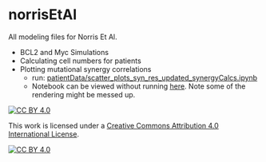 # norrisEtAl
All modeling files for Norris Et Al.

- BCL2 and Myc Simulations
- Calculating cell numbers for patients
- Plotting mutational synergy correlations
  - run: [patientData/scatter_plots_syn_res_updated_synergyCalcs.ipynb](patientData/scatter_plots_syn_res_updated_synergyCalcs.ipynb)
  - Notebook can be viewed without running [here](https://nbviewer.org/github/SiFTW/norrisEtAl/blob/main/patientData/scatter_plots_syn_res_updated_synergyCalcs.ipynb). Note some of the rendering might be messed up.




[![CC BY 4.0][cc-by-shield]][cc-by]

This work is licensed under a
[Creative Commons Attribution 4.0 International License][cc-by].

[![CC BY 4.0][cc-by-image]][cc-by]

[cc-by]: http://creativecommons.org/licenses/by/4.0/
[cc-by-image]: https://i.creativecommons.org/l/by/4.0/88x31.png
[cc-by-shield]: https://img.shields.io/badge/License-CC%20BY%204.0-lightgrey.svg
